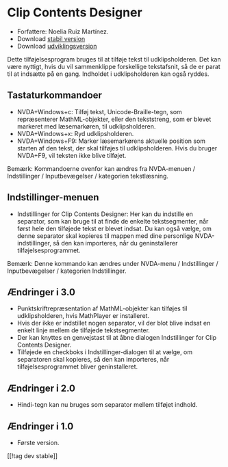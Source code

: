 # Clip Contents Designer #
*   Forfattere: Noelia Ruiz Martínez.
*   Download [stabil version][1]
*   Download [udviklingsversion][2]

Dette tilføjelsesprogram bruges til at tilføje tekst til
udklipsholderen. Det kan være nyttigt, hvis du vil sammenklippe forskellige
tekstafsnit, så de er parat til at indsætte på en gang.  Indholdet i
udklipsholderen kan også ryddes.

## Tastaturkommandoer ##
*   NVDA+Windows+c: Tilføj tekst, Unicode-Braille-tegn, som repræsenterer
    MathML-objekter, eller den tekststreng, som er blevet markeret med
    læsemarkøren, til udklipsholderen.
*   NVDA+Windows+x: Ryd udklipsholderen.
*   NVDA+Windows+F9: Marker læsemarkørens aktuelle position som starten af
    den tekst, der skal tilføjes til udklipsholderen. Hvis du bruger
    NVDA+F9, vil teksten ikke blive tilføjet.

Bemærk: Kommandoerne ovenfor kan ændres fra NVDA-menuen / Indstillinger /
Inputbevægelser / kategorien tekstlæsning.

## Indstillinger-menuen ##
*   Indstillinger for Clip Contents Designer: Her kan du indstille en
    separator, som kan bruge til at finde de enkelte tekstsegmenter, når
    først hele den tilføjede tekst er blevet indsat. Du kan også vælge, om
    denne separator skal kopieres til mappen med dine personlige
    NVDA-indstillinger, så den kan importeres, når du geninstallerer
    tilføjelsesprogrammet.

Bemærk: Denne kommando kan ændres under NVDA-menu / Indstillinger /
Inputbevægelser / kategorien Indstillinger.

## Ændringer i 3.0 ##
*   Punktskriftrepræsentation af MathML-objekter kan tilføjes til
    udklipsholderen, hvis MathPlayer er installeret.
*   Hvis der ikke er indstillet nogen separator, vil der blot blive indsat
    en enkelt linje mellem de tilføjede tekstsegmenter.
*   Der kan knyttes en genvejstast til at åbne dialogen Indstillinger for
    Clip Contents Designer.
*   Tilføjede en checkboks i Indstillinger-dialogen til at vælge, om
    separatoren skal kopieres, så den kan importeres, når
    tilføjelsesprogrammet bliver geninstalleret.

## Ændringer i 2.0 ##
*   Hindi-tegn kan nu bruges som separator mellem tilføjet indhold.

## Ændringer i 1.0 ##
*   Første version.

[[!tag dev stable]]

[1]: http://addons.nvda-project.org/files/get.php?file=ccd

[2]: http://addons.nvda-project.org/files/get.php?file=ccd-dev
